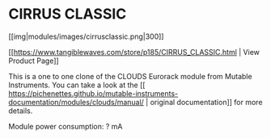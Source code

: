 # CIRRUS CLASSIC

[[img|modules/images/cirrusclassic.png|300]]

[[https://www.tangiblewaves.com/store/p185/CIRRUS_CLASSIC.html | View Product Page]]

This is a one to one clone of the CLOUDS Eurorack module from Mutable Instruments. You can take a look at the [[ https://pichenettes.github.io/mutable-instruments-documentation/modules/clouds/manual/ | original documentation]] for more details.

Module power consumption: ? mA
